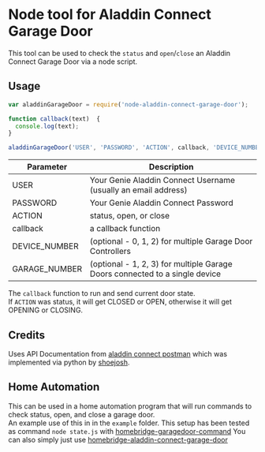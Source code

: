 # Node tool for Aladdin Connect Garage Door

This tool can be used to check the `status` and `open`/`close` an Aladdin Connect Garage Door via a node script.

## Usage
```javascript
var aladdinGarageDoor = require('node-aladdin-connect-garage-door');

function callback(text)  {
  console.log(text);
}

aladdinGarageDoor('USER', 'PASSWORD', 'ACTION', callback, 'DEVICE_NUMBER', 'GARAGE_NUMBER');
```
Parameter       | Description
----------------|------------
USER            | Your Genie Aladdin Connect Username (usually an email address)
PASSWORD   | Your Genie Aladdin Connect Password
ACTION          | status, open, or close
callback        | a callback function
DEVICE_NUMBER     | (optional - 0, 1, 2) for multiple Garage Door Controllers
GARAGE_NUMBER   | (optional - 1, 2, 3) for multiple Garage Doors connected to a single device

The `callback` function to run and send current door state.  
If `ACTION` was status, it will get CLOSED or OPEN, otherwise it will get OPENING or CLOSING.

## Credits
Uses API Documentation from  [aladdin connect postman](https://documenter.getpostman.com/view/5856894/RzZAjHxV) which was implemented via python by [shoejosh](https://github.com/shoejosh/aladdin-connect).

## Home Automation
This can be used in a home automation program that will run commands to check status, open, and close a garage door.  
An example use of this in in the `example` folder. This setup has been tested as command `node state.js` with [homebridge-garagedoor-command](https://www.npmjs.com/package/homebridge-garagedoor-command)
You can also simply just use [homebridge-aladdin-connect-garage-door](https://github.com/iAnatoly/homebridge-aladdin-connect-garage-door)
